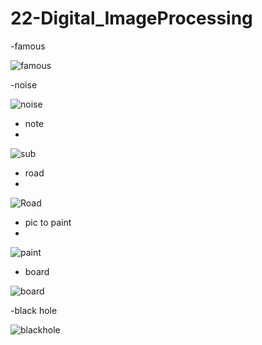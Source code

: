 # 22-Digital_ImageProcessing
-famous

![famous](https://github.com/ArashPamazari/22-Digital_ImageProcessing/assets/87909442/f3113e3d-d17b-445f-9b9e-0a1b08e2e5e0)

-noise

![noise](https://github.com/ArashPamazari/22-Digital_ImageProcessing/assets/87909442/53e7f0d0-561d-493b-9970-e1f875134ca5)


- note
- 
![sub](https://github.com/ArashPamazari/22-Digital_ImageProcessing/assets/87909442/685934bf-2a21-4109-9310-e1488c379b6c)

- road
- 
![Road](https://github.com/ArashPamazari/22-Digital_ImageProcessing/assets/87909442/5b998c18-9721-40a7-a8de-1eb0ba2b0a44)

- pic to paint
- 
![paint](https://github.com/ArashPamazari/22-Digital_ImageProcessing/assets/87909442/1d01f700-818c-4f17-988f-8ee93b53d8b1)

- board

![board](https://github.com/ArashPamazari/22-Digital_ImageProcessing/assets/87909442/94718f01-774a-45b3-bbe7-7b045b54789c)

-black hole

![blackhole](https://github.com/ArashPamazari/22-Digital_ImageProcessing/assets/87909442/d836a56e-9322-4ddc-bba3-f7c7ba8de4ef)
